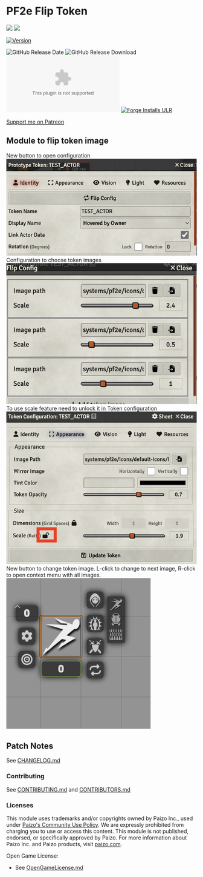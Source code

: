 # PF2e Flip Token
![](https://img.shields.io/endpoint?url=https%3A%2F%2Ffoundryshields.com%2Fversion%3Fstyle%3Dflat%26url%3Dhttps://raw.githubusercontent.com/reyzor1991/foundry-vtt-pf2e-flip-token/master/module.json)
![](https://img.shields.io/endpoint?url=https%3A%2F%2Ffoundryshields.com%2Fsystem%3FnameType%3Dfull%26showVersion%3D1%26style%3Dflat%26url%3Dhttps://raw.githubusercontent.com/reyzor1991/foundry-vtt-pf2e-flip-token/master/module.json)

[![Version]][Version URL]

![GitHub Release Date]
![GitHub Release Download]
![the latest version zip](https://img.shields.io/github/downloads/reyzor1991/foundry-vtt-pf2e-flip-token/latest/pf2e-flip-token.zip)
[![Forge Installs ULR]][Forge Installs Download]

[Support me on Patreon](https://www.patreon.com/reyzor1991)

## Module to flip token image
New button to open configuration
![new button](./token_image.png)
Configuration to choose token images
![coonfig](./config.png)
To use scale feature need to unlock it in Token configuration
![unlock](./unlock.png)
New button to change token image. L-click to change to next image, R-click to open context menu with all images.
![list of tokens](./token_images.png)


## Patch Notes

See [CHANGELOG.md](./CHANGELOG.md)

### Contributing
See [CONTRIBUTING.md](CONTRIBUTING.md) and [CONTRIBUTORS.md](CONTRIBUTORS.md)

### Licenses

This module uses trademarks and/or copyrights owned by Paizo Inc., used
under [Paizo's Community Use Policy](https://paizo.com/community/communityuse). We are expressly prohibited from
charging you to use or access this content. This module is not published, endorsed, or specifically approved by Paizo.
For more information about Paizo Inc. and Paizo products, visit [paizo.com](paizo.com).

Open Game License:

* See [OpenGameLicense.md](OpenGameLicense.md)

[Foundry URL]: https://foundryvtt.com
[Minimum Foundry 10]: https://img.shields.io/badge/Minimum%20Foundry-10.291-informational?style=flat-square
[Verified Foundry 12]: https://img.shields.io/badge/Verified%20Foundry-10.291-informational?style=flat-square

[Version]: https://img.shields.io/badge/Version-0.3.0-yellow?style=flat-square
[Version URL]: https://github.com/reyzor1991/foundry-vtt-pf2e-flip-token

[GitHub Release Date]: https://img.shields.io/github/release-date/reyzor1991/foundry-vtt-pf2e-flip-token
[GitHub Release Download]: https://img.shields.io/github/downloads/reyzor1991/foundry-vtt-pf2e-flip-token/total
[Forge Installs ULR]: https://img.shields.io/badge/dynamic/json?label=Forge%20Installs&query=package.installs&suffix=%25&url=https%3A%2F%2Fforge-vtt.com%2Fapi%2Fbazaar%2Fpackage%2Fpf2e-flip-token&colorB=4aa94a
[Forge Installs Download]: https://forge-vtt.com/bazaar#package=pf2e-flip-token
